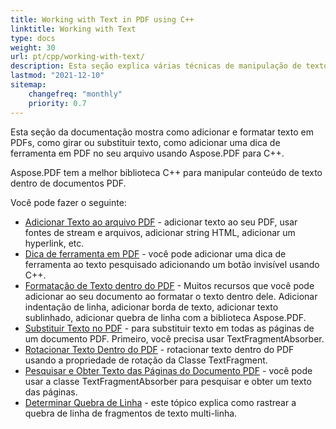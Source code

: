 ```yaml
---
title: Working with Text in PDF using C++
linktitle: Working with Text
type: docs
weight: 30
url: pt/cpp/working-with-text/
description: Esta seção explica várias técnicas de manipulação de texto. Aprenda a adicionar, substituir, girar, pesquisar texto usando Aspose.PDF e C++.
lastmod: "2021-12-10"
sitemap:
    changefreq: "monthly"
    priority: 0.7
---
```


Esta seção da documentação mostra como adicionar e formatar texto em PDFs, como girar ou substituir texto, como adicionar uma dica de ferramenta em PDF no seu arquivo usando Aspose.PDF para C++.

Aspose.PDF tem a melhor biblioteca C++ para manipular conteúdo de texto dentro de documentos PDF.

Você pode fazer o seguinte:

- [Adicionar Texto ao arquivo PDF](/pdf/cpp/add-text-to-pdf-file/) - adicionar texto ao seu PDF, usar fontes de stream e arquivos, adicionar string HTML, adicionar um hyperlink, etc.
- [Dica de ferramenta em PDF](/pdf/cpp/pdf-tooltip/) - você pode adicionar uma dica de ferramenta ao texto pesquisado adicionando um botão invisível usando C++.
- [Formatação de Texto dentro do PDF](/pdf/cpp/text-formatting-inside-pdf/) - Muitos recursos que você pode adicionar ao seu documento ao formatar o texto dentro dele. Adicionar indentação de linha, adicionar borda de texto, adicionar texto sublinhado, adicionar quebra de linha com a biblioteca Aspose.PDF.
- [Substituir Texto no PDF](/pdf/cpp/replace-text-in-pdf/) - para substituir texto em todas as páginas de um documento PDF. Primeiro, você precisa usar TextFragmentAbsorber.
- [Rotacionar Texto Dentro do PDF](/pdf/cpp/rotate-text-inside-pdf/) - rotacionar texto dentro do PDF usando a propriedade de rotação da Classe TextFragment.
- [Pesquisar e Obter Texto das Páginas do Documento PDF](/pdf/cpp/search-and-get-text-from-pdf/) - você pode usar a classe TextFragmentAbsorber para pesquisar e obter um texto das páginas.
- [Determinar Quebra de Linha](/pdf/cpp/determine-line-break/) - este tópico explica como rastrear a quebra de linha de fragmentos de texto multi-linha.